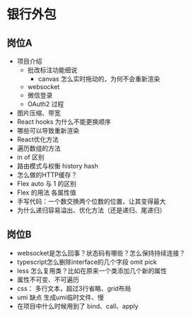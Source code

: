 # 银行外包
## 岗位A
- 项目介绍
  - 批改标注功能细说
    - canvas 怎么实时拖动的，为何不会重新渲染
  - websocket
  - 微信登录
  - OAuth2 过程
- 图片压缩、带宽
- React hooks 为什么不能更换顺序
- 哪些可以导致重新渲染
- React优化方法
- 遍历数组的方法
- in of 区别
- 路由模式与权衡 history hash
- 怎么做的HTTP缓存？
- Flex auto 与 1 的区别
- Flex 的用法 各属性值
- 手写代码：一个数交换两个位数的位置，让其变得最大
- 为什么递归容易溢出、优化方法（还是递归、尾递归）
## 岗位B
- websocket是怎么回事？状态码有哪些？怎么保持持续连接？
- typescript怎么删除interface的几个字段 omit pick
- less 怎么复用类？比如在原来一个类添加几个新的属性
- 属性不可变、不可遍历
- css： 多行文本，超过3行省略、grid布局
- umi 缺点 生成umi临时文件、慢
- 在项目中什么时候用到了 bind、call、apply